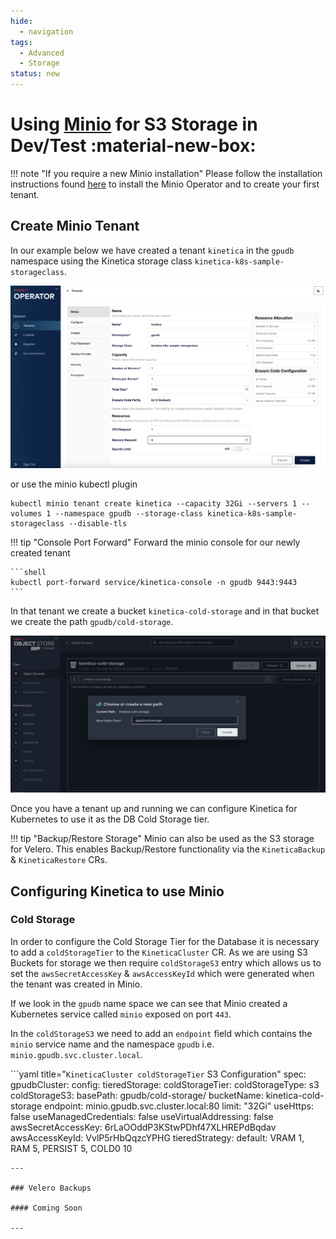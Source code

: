 ```yaml
---
hide:
  - navigation
tags:
  - Advanced
  - Storage
status: new
---
```

# Using [Minio](https://min.io/) for S3 Storage in Dev/Test :material-new-box:

!!! note "If you require a new Minio installation"
    Please follow the installation instructions found 
    [here](https://min.io/docs/minio/kubernetes/upstream/operations/installation.html) 
    to install the Minio Operator and to create your first tenant.

## Create Minio Tenant

In our example below we have created a tenant `kinetica` in the `gpudb` namespace using 
the Kinetica storage class `kinetica-k8s-sample-storageclass`.

![create_tenant.png](..%2Fimages%2Fminio%2Fcreate_tenant.png)

or use the minio kubectl plugin

```shell title="minio cli - create tenant"
kubectl minio tenant create kinetica --capacity 32Gi --servers 1 --volumes 1 --namespace gpudb --storage-class kinetica-k8s-sample-storageclass --disable-tls
```

!!! tip "Console Port Forward"
    Forward the minio console for our newly created tenant

    ```shell
    kubectl port-forward service/kinetica-console -n gpudb 9443:9443
    ```

In that tenant we create a bucket `kinetica-cold-storage` and in that bucket we
create the path `gpudb/cold-storage`.

![create_path_in_bucket.png](..%2Fimages%2Fminio%2Fcreate_path_in_bucket.png)

Once you have a tenant up and running we can configure Kinetica for Kubernetes to use 
it as the DB Cold Storage tier.

!!! tip "Backup/Restore Storage"
    Minio can also be used as the S3 storage for Velero. This enables Backup/Restore
    functionality via the `KineticaBackup` & `KineticaRestore` CRs.

## Configuring Kinetica to use Minio

### Cold Storage

In order to configure the Cold Storage Tier for the Database it is necessary to add a 
`coldStorageTier` to the `KineticaCluster` CR. As we are using S3 Buckets for storage
we then require `coldStorageS3` entry which allows us to set the `awsSecretAccessKey` &
`awsAccessKeyId` which were generated when the tenant was created in Minio. 

If we look in the `gpudb` name space we can see that Minio created a 
Kubernetes service called `minio` exposed on port `443`.   

In the `coldStorageS3` we need to add an `endpoint` field which contains the `minio`
service name and the namespace `gpudb` i.e. `minio.gpudb.svc.cluster.local`.

```yaml title="`KineticaCluster coldStorageTier` S3 Configuration"
spec:
  gpudbCluster:
    config:
      tieredStorage:
        coldStorageTier:
            coldStorageType: s3
            coldStorageS3:
            basePath: gpudb/cold-storage/
            bucketName: kinetica-cold-storage
            endpoint: minio.gpudb.svc.cluster.local:80
            limit: "32Gi"
            useHttps: false
            useManagedCredentials: false
            useVirtualAddressing: false
            awsSecretAccessKey: 6rLaOOddP3KStwPDhf47XLHREPdBqdav
            awsAccessKeyId: VvlP5rHbQqzcYPHG
      tieredStrategy:
        default: VRAM 1, RAM 5, PERSIST 5, COLD0 10
```
---

### Velero Backups

#### Coming Soon

---
